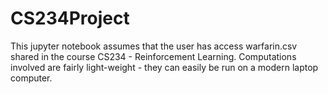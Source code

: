 # CS234Project
This jupyter notebook assumes that the user has access warfarin.csv shared in the course CS234 - Reinforcement Learning. Computations involved are fairly light-weight - they can easily be run on a modern laptop computer.
